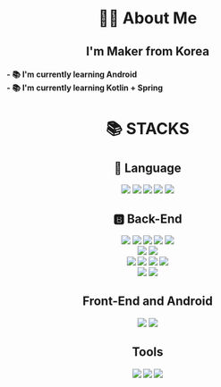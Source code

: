 <h1 align="center">👩‍💻  About Me</h3>

<h2 align="center">I'm Maker from Korea </h2> 
<h4 align="left">- 📚 I'm currently learning Android <br> - 📚 I'm currently learning Kotlin + Spring <br>  </h>

<div align=center><h1>📚 STACKS</h1></div>
<div align=center><h2> 🚩 Language </h2></div>
<div align=center> 
  <img src="https://img.shields.io/badge/java-FC4C02?style=for-the-badge&logo=jakarta&logoColor=white"> 
  <img src="https://img.shields.io/badge/c++-00599C?style=for-the-badge&logo=c%2B%2B&logoColor=white">
  <img src="https://img.shields.io/badge/python-3776AB?style=for-the-badge&logo=python&logoColor=white"> 
  <img src="https://img.shields.io/badge/kotlin-7F52FF?style=for-the-badge&logo=kotlin&logoColor=white"> 
  <img src="https://img.shields.io/badge/javascript-F7DF1E?style=for-the-badge&logo=javascript&logoColor=black"> 
  
</div>
<div align=center><h2>🅱️  Back-End</h2></div>
<div align=center> 
  <img src="https://img.shields.io/badge/spring-6DB33F?style=for-the-badge&logo=spring&logoColor=white"> 
  <img src="https://img.shields.io/badge/springboot-6DB33F?style=for-the-badge&logo=springboot&logoColor=white">
  <img src="https://img.shields.io/badge/springsecurity-6DB33F?style=for-the-badge&logo=springsecurity&logoColor=white">
  <img src="https://img.shields.io/badge/django-092E20?style=for-the-badge&logo=django&logoColor=white"> 
  <img src="https://img.shields.io/badge/fastapi-009688?style=for-the-badge&logo=fastapi&logoColor=white"> 
  <br>

  <img src="https://img.shields.io/badge/mysql-4479A1?style=for-the-badge&logo=mysql&logoColor=white"> 
  <img src="https://img.shields.io/badge/mongoDB-47A248?style=for-the-badge&logo=MongoDB&logoColor=white">
  <br>

  <img src="https://img.shields.io/badge/amazonaws-232F3E?style=for-the-badge&logo=amazonaws&logoColor=white"> 
  <img src="https://img.shields.io/badge/EC2-FF9900?style=for-the-badge&logo=amazonec2&logoColor=white"> 
  <img src="https://img.shields.io/badge/S3-569A31?style=for-the-badge&logo=amazons3&logoColor=white"> 
  <img src="https://img.shields.io/badge/githubactions-2088FF?style=for-the-badge&logo=githubactions&logoColor=white"> 
  <br>

  <img src="https://img.shields.io/badge/nginx-009639?style=for-the-badge&logo=nginx&logoColor=white">
  <img src="https://img.shields.io/badge/letsencrypt-003A70?style=for-the-badge&logo=letsencrypt&logoColor=white">
</div>
</div>

<div align=center><h2>  Front-End and Android </h2></div>
<div align=center> 
  <img src="https://img.shields.io/badge/svelte-FF3E00?style=for-the-badge&logo=svelte&logoColor=white"> 
  <img src="https://img.shields.io/badge/android-34A853?style=for-the-badge&logo=android&logoColor=white"> 

</div>

<div align=center><h2>  Tools </h2></div>
<div align=center> 
  <img src="https://img.shields.io/badge/intellij-000000?style=for-the-badge&logo=intellijidea&logoColor=white"> 
  <img src="https://img.shields.io/badge/AndroidStudio-3DDC84?style=for-the-badge&logo=androidstudio&logoColor=white"> 
  <img src="https://img.shields.io/badge/VScode-007ACC?style=for-the-badge&logo=visualstudiocode&logoColor=white"> 

</div>
</div>

